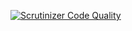 
[![Scrutinizer Code Quality](https://scrutinizer-ci.com/g/John0x00/scrutinizer-test/badges/quality-score.png?s=9e42a510071a5663c620ab7303ab95b839092b3c)](https://scrutinizer-ci.com/g/John0x00/scrutinizer-test/)
